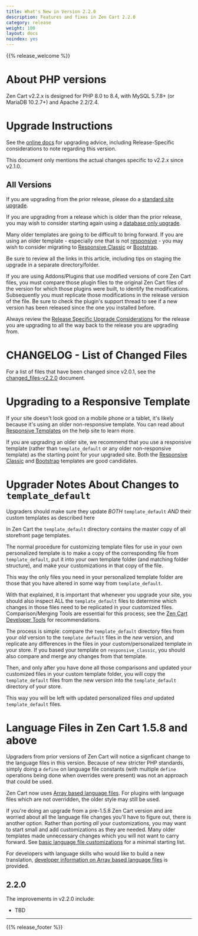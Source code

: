 ```yaml
---
title: What's New in Version 2.2.0
description: Features and fixes in Zen Cart 2.2.0
category: release
weight: 100
layout: docs
noindex: yes
---
```


{{% release_welcome %}}

About PHP versions
==================

Zen Cart v2.2.x is designed for PHP 8.0 to 8.4, with MySQL 5.7.8+ (or MariaDB 10.2.7+) and Apache 2.2/2.4.

Upgrade Instructions
====================

See the [online docs](/user/upgrading/) for upgrading advice, including Release-Specific considerations to note regarding this version. 
  
This document only mentions the actual changes specific to v2.2.x since v2.1.0.

All Versions
------------

If you are upgrading from the prior release, please do a [standard site upgrade](https://docs.zen-cart.com/user/upgrading/detailed_upgrading/).

If you are upgrading from a release which is older than the prior release, you may wish to consider starting again using a [database only upgrade](https://docs.zen-cart.com/user/upgrading/db_only_upgrade/).

Many older templates are going to be difficult to bring forward. If you are using an older template - especially one that is not [responsive](https://docs.zen-cart.com/user/template/responsive/) - you may wish to consider migrating to [Responsive Classic](https://docs.zen-cart.com/user/template/responsive_classic/) or [Bootstrap](https://docs.zen-cart.com/user/template/bootstrap/).

Be sure to review all the links in this article, including tips on staging the upgrade in a separate directory/folder.

If you are using Addons/Plugins that use modified versions of core Zen Cart files, you must compare those plugin files to the original Zen Cart files of the version for which those plugins were built, to identify the modifications. Subsequently you must replicate those modifications in the release version of the file. Be sure to check the plugin's support thread to see if a new version has been released since the one you installed before.

Always review the [Release Specific Upgrade Considerations](https://docs.zen-cart.com/user/upgrading/release_specific_upgrade_considerations/) for the release you are upgrading to all the way back to the release you are upgrading from.

CHANGELOG - List of Changed Files
=================================

For a list of files that have been changed since v2.0.1, see the [changed_files-v2.2.0](/release/changed_files-v2-2-0/) document.

Upgrading to a Responsive Template
==================================

If your site doesn't look good on a mobile phone or a tablet, it's likely because it's using an older non-responsive template. You can read about [Responsive Templates](https://docs.zen-cart.com/user/template/responsive/) on the help site to learn more.

If you are upgrading an older site, we recommend that you use a responsive template (rather than `template_default` or any older non-responsive template) as the starting point for your upgraded site. Both the [Responsive Classic](https://docs.zen-cart.com/user/template/responsive_classic/) and [Bootstrap](https://docs.zen-cart.com/user/template/bootstrap/) templates are good candidates.

Upgrader Notes About Changes to `template_default`
=================================================

Upgraders should make sure they update *BOTH* `template_default` *AND* their custom templates as described here

In Zen Cart the `template_default` directory contains the master copy of all storefront page templates.

The normal procedure for customizing template files for use in your own personalized template is to make a copy of the corresponding file from `template_default`, put it into your own template folder (and matching folder structure), and make your customizations in that copy of the file.

This way the only files you need in your personalized template folder are those that you have altered in some way from `template_default`.

With that explained, it is important that whenever you upgrade your site, you should also inspect ALL the `template_default` files to determine which changes in those files need to be replicated in your customized files. Comparison/Merging Tools are essential for this process; see the [Zen Cart Developer Tools](https://docs.zen-cart.com/user/first_steps/useful_tools/) for recommendations.

The process is simple: compare the `template_default` directory files from your *old* version to the `template_default` files in the *new* version, and replicate any differences in the files in your custom/personalized template in your store. If you based your template on `responsive_classic`, you should also compare and merge any changes from that template.

Then, and only after you have done all those comparisons and updated your customized files in your custom template folder, you will copy the `template_default` files from the new version into the `template_default` directory of your store.

This way you will be left with updated personalized files *and* updated `template_default` files.

Language Files in Zen Cart 1.5.8 and above
==========================================

Upgraders from prior versions of Zen Cart will notice a signficant change to the language files in this version. Because of new stricter PHP standards, simply doing a `define` on language file constants (with multiple `define` operations being done when overrides were present) was not an approach that could be used.

Zen Cart now uses [Array based language files](/user/localization/158_language_files/). For plugins with language files which are not overridden, the older style may still be used.

If you're doing an upgrade from a pre-1.5.8 Zen Cart version and are worried about all the language file changes you'll have to figure out, there is another option. Rather than porting *all* your customizations, you may want to start small and add customizations as they are needed. Many older templates made unnecessary changes which you will not want to carry forward. See [basic language file customizations](https://docs.zen-cart.com/user/localization/basic_158_language_customizations/) for a minimal starting list.

For developers with language skills who would like to build a new translation, [developer information on Array based language files](/dev/languages/158_language_files/) is provided.


## 2.2.0 
The improvements in v2.2.0 include:  
- TBD

---

{{% release_footer %}}
